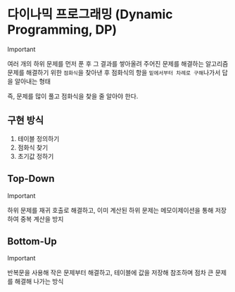 # 다이나믹 프로그래밍 (Dynamic Programming, DP)

> [!important]
>
> 여러 개의 하위 문제를 먼저 푼 후 그 결과를 쌓아올려 주어진 문제를 해결하는 알고리즘
> 문제를 해결하기 위한 `점화식`을 찾아낸 후 점화식의 항을 `밑에서부터 차례로 구해`나가서 답을 알아내는 형태
>
> 즉, 문제를 많이 풀고 점화식을 찾을 줄 알아야 한다.

## 구현 방식

1. 테이블 정의하기
2. 점화식 찾기
3. 초기값 정하기

## Top-Down

> [!IMPORTANT]
>
> 하위 문제를 재귀 호출로 해결하고, 이미 계산된 하위 문제는 메모이제이션을 통해 저장하여 중복 계산을 방지

## Bottom-Up

> [!IMPORTANT]
>
> 반복문을 사용해 작은 문제부터 해결하고, 테이블에 값을 저장해 참조하며 점차 큰 문제를 해결해 나가는 방식
